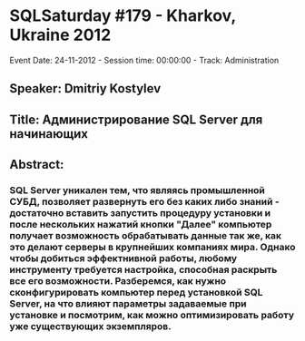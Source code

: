 # SQLSaturday #179 - Kharkov, Ukraine 2012
Event Date: 24-11-2012 - Session time: 00:00:00 - Track: Administration
## Speaker: Dmitriy Kostylev
## Title: Администрирование SQL Server для начинающих
## Abstract:
### SQL Server уникален тем, что являясь промышленной СУБД, позволяет развернуть его без каких либо знаний - достаточно вставить запустить процедуру установки и после нескольких нажатий кнопки "Далее" компьютер получает возможность обрабатывать данные так же, как это делают серверы в крупнейших компаниях мира. Однако чтобы добиться эффектнивной работы, любому инструменту требуется настройка, способная раскрыть все его возможности. Разберемся, как нужно сконфигурировать компьютер перед установкой SQL Server, на что влияют параметры задаваемые при установке и посмотрим, как можно оптимизировать работу уже существующих экземпляров.
